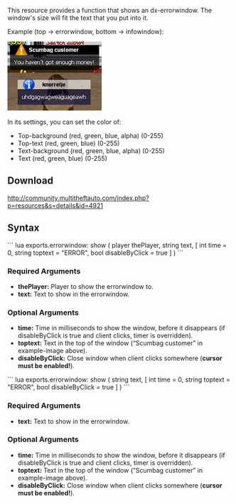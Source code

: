This resource provides a function that shows an dx-errorwindow. The window's size will fit the text that you put into it.

Example (top -&gt; errorwindow, bottom -&gt; infowindow):

![errorwindow.png](/images/errorwindow.png)

In its settings, you can set the color of:

-   Top-background (red, green, blue, alpha) (0-255)
-   Top-text (red, green, blue) (0-255)
-   Text-background (red, green, blue, alpha) (0-255)
-   Text (red, green, blue) (0-255)

Download
--------

<http://community.multitheftauto.com/index.php?p=resources&s=details&id=4921>

Syntax
------

<section name="Server" class="server" show="true">
``` lua
exports.errorwindow: show ( player thePlayer, string text, [ int time = 0, string toptext = "ERROR", bool disableByClick = true ] )
```

### Required Arguments

-   **thePlayer:** Player to show the errorwindow to.
-   **text:** Text to show in the errorwindow.

### Optional Arguments

-   **time:** Time in milliseconds to show the window, before it disappears (if disableByClick is true and client clicks, timer is overridden).
-   **toptext:** Text in the top of the window (“Scumbag customer” in example-image above).
-   **disableByClick:** Close window when client clicks somewhere (**cursor must be enabled!**).

</section>
<section name="Client" class="client" show="true">
``` lua
exports.errorwindow: show ( string text, [ int time = 0, string toptext = "ERROR", bool disableByClick = true ] )
```

### Required Arguments

-   **text:** Text to show in the errorwindow.

### Optional Arguments

-   **time:** Time in milliseconds to show the window, before it disappears (if disableByClick is true and client clicks, timer is overridden).
-   **toptext:** Text in the top of the window (“Scumbag customer” in example-image above).
-   **disableByClick:** Close window when client clicks somewhere (**cursor must be enabled!**).
